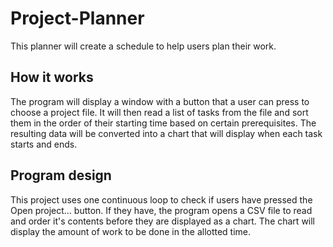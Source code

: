 # Project-Planner
This planner will create a schedule to help users plan their work.

## How it works
The program will display a window with a button that a user can press to choose a project file. It will then read a list of tasks from the file and sort them in the order of their starting time based on certain prerequisites. The resulting data will be converted into a chart that will display when each task starts and ends.

## Program design
This project uses one continuous loop to check if users have pressed the Open project... button. If they have, the program opens a CSV file to read and order it's contents before they are displayed as a chart. The chart will display the amount of work to be done in the allotted time.
